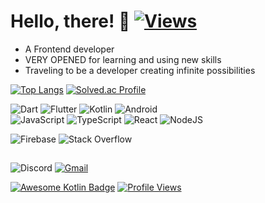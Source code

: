 # Hello, there! 👋 [![Views](https://hits.seeyoufarm.com/api/count/incr/badge.svg?url=https%3A%2F%2Fgithub.com%2FWhiteKr%2F&count_bg=%2379C83D&title_bg=%23555555&icon=github.svg&icon_color=%23E7E7E7&title=Views&edge_flat=false)](https://github.com/WhiteKr)

- A Frontend developer
- VERY OPENED for learning and using new skills
- Traveling to be a developer creating infinite possibilities

[![Top Langs](https://github-readme-stats.vercel.app/api/top-langs/?username=WhiteKr&layout=compact)](https://github.com/WhiteKr)
[![Solved.ac Profile](http://mazassumnida.wtf/api/v2/generate_badge?boj=WhiteKr)](https://solved.ac/WhiteKr)

![Dart](https://img.shields.io/badge/Dart-0175C2?style=for-the-badge&logo=dart&logoColor=white)
![Flutter](https://img.shields.io/badge/flutter-02569B?style=for-the-badge&logo=flutter&logoColor=white)
![Kotlin](https://img.shields.io/badge/kotlin-%230095D5.svg?style=for-the-badge&logo=kotlin&logoColor=white)
![Android](https://img.shields.io/badge/Android-3DDC84?style=for-the-badge&logo=android&logoColor=white)\
![JavaScript](https://img.shields.io/badge/javascript-%23323330.svg?style=for-the-badge&logo=javascript&logoColor=%23F7DF1E)
![TypeScript](https://img.shields.io/badge/typescript-%23007ACC.svg?style=for-the-badge&logo=typescript&logoColor=white)
![React](https://img.shields.io/badge/react-%2320232a.svg?style=for-the-badge&logo=react&logoColor=%2361DAFB)
![NodeJS](https://img.shields.io/badge/node.js-6DA55F?style=for-the-badge&logo=node.js&logoColor=white)

![Firebase](https://img.shields.io/badge/firebase-%23039BE5.svg?style=for-the-badge&logo=firebase)
![Stack Overflow](https://img.shields.io/badge/-Stackoverflow-FE7A16?style=for-the-badge&logo=stack-overflow&logoColor=white)

##

![Discord](https://img.shields.io/badge/whitekr-%237289DA.svg?style=for-the-badge&logo=discord&logoColor=white)
<a href="mailto:hanjisu2215g@gmail.com">
  ![Gmail](https://img.shields.io/badge/Gmail-D14836?style=for-the-badge&logo=gmail&logoColor=white)
</a>

[![Awesome Kotlin Badge](https://kotlin.link/awesome-kotlin.svg)](https://github.com/KotlinBy/awesome-kotlin)
[![Profile Views](https://komarev.com/ghpvc/?username=WhiteKr&color=FAC151)](https://github.com/WhiteKr)

